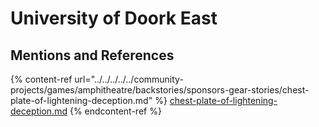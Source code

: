 # University of Doork East

## Mentions and References

{% content-ref url="../../../../../community-projects/games/amphitheatre/backstories/sponsors-gear-stories/chest-plate-of-lightening-deception.md" %}
[chest-plate-of-lightening-deception.md](../../../../../community-projects/games/amphitheatre/backstories/sponsors-gear-stories/chest-plate-of-lightening-deception.md)
{% endcontent-ref %}
